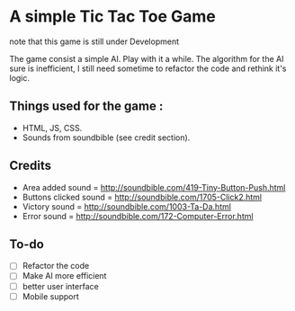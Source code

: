 # A simple Tic Tac Toe Game
note that this game is still under Development

The game consist a simple AI. Play with it a while. 
The algorithm for the AI sure is inefficient, I still need sometime to refactor the code and rethink it's logic.

## Things used for the game :

 - HTML, JS, CSS.
 - Sounds from soundbible (see credit section).

## Credits

- Area added sound = http://soundbible.com/419-Tiny-Button-Push.html
- Buttons clicked sound = http://soundbible.com/1705-Click2.html
- Victory sound = http://soundbible.com/1003-Ta-Da.html
- Error sound = http://soundbible.com/172-Computer-Error.html

## To-do
 - [ ] Refactor the code
 - [ ] Make AI more efficient
 - [ ] better user interface
 - [ ] Mobile support
